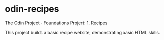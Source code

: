 # odin-recipes

The Odin Project - Foundations Project: 1. Recipes

This project builds a basic recipe website, demonstrating basic HTML skills.   